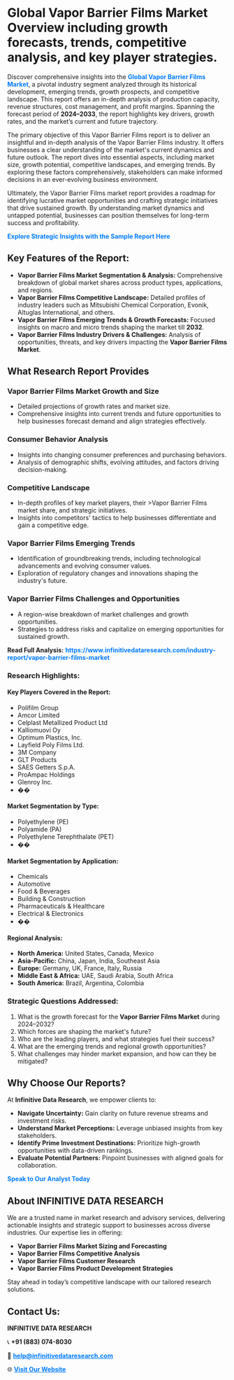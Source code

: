 <h1>Global Vapor Barrier Films Market Overview including growth forecasts, trends, competitive analysis, and key player strategies.</h1>
<p>
Discover comprehensive insights into the 
<a href="https://www.infinitivedataresearch.com/industry-report/vapor-barrier-films-market" rel="dofollow" style="color: #007BFF; text-decoration: none;"><strong>Global Vapor Barrier Films Market</strong></a>, a pivotal industry segment analyzed through its historical development, emerging trends, growth prospects, and competitive landscape. This report offers an in-depth analysis of production capacity, revenue structures, cost management, and profit margins. Spanning the forecast period of <strong>2024–2033</strong>, the report highlights key drivers, growth rates, and the market’s current and future trajectory.
</p>
<p>
The primary objective of this Vapor Barrier Films report is to deliver an insightful and in-depth analysis of the Vapor Barrier Films industry. It offers businesses a clear understanding of the market's current dynamics and future outlook. The report dives into essential aspects, including market size, growth potential, competitive landscapes, and emerging trends. By exploring these factors comprehensively, stakeholders can make informed decisions in an ever-evolving business environment.
</p>
<p>
Ultimately, the Vapor Barrier Films market report provides a roadmap for identifying lucrative market opportunities and crafting strategic initiatives that drive sustained growth. By understanding market dynamics and untapped potential, businesses can position themselves for long-term success and profitability.
</p>
<p>
<a href="https://www.infinitivedataresearch.com/request-sample/reportId=109012" style="color: #007BFF; text-decoration: none;"><strong>Explore Strategic Insights with the Sample Report Here</strong></a>
</p>

<h2>Key Features of the Report:</h2>
<ul>
<li><strong>Vapor Barrier Films Market Segmentation & Analysis:</strong> Comprehensive breakdown of global market shares across product types, applications, and regions.</li>
<li><strong>Vapor Barrier Films Competitive Landscape:</strong> Detailed profiles of industry leaders such as Mitsubishi Chemical Corporation, Evonik, Altuglas International, and others.</li>
<li><strong>Vapor Barrier Films Emerging Trends & Growth Forecasts:</strong> Focused insights on macro and micro trends shaping the market till <strong>2032</strong>.</li>
<li><strong>Vapor Barrier Films Industry Drivers & Challenges:</strong> Analysis of opportunities, threats, and key drivers impacting the <strong>Vapor Barrier Films Market</strong>.</li>
</ul>

<h2>What Research Report Provides</h2>
<h3>Vapor Barrier Films Market Growth and Size</h3>
<ul>
<li>Detailed projections of growth rates and market size.</li>
<li>Comprehensive insights into current trends and future opportunities to help businesses forecast demand and align strategies effectively.</li>
</ul>

<h3>Consumer Behavior Analysis</h3>
<ul>
<li>Insights into changing consumer preferences and purchasing behaviors.</li>
<li>Analysis of demographic shifts, evolving attitudes, and factors driving decision-making.</li>
</ul>

<h3>Competitive Landscape</h3>
<ul>
<li>In-depth profiles of key market players, their >Vapor Barrier Films market share, and strategic initiatives.</li>
<li>Insights into competitors' tactics to help businesses differentiate and gain a competitive edge.</li>
</ul>

<h3>Vapor Barrier Films Emerging Trends</h3>
<ul>
<li>Identification of groundbreaking trends, including technological advancements and evolving consumer values.</li>
<li>Exploration of regulatory changes and innovations shaping the industry's future.</li>
</ul>

<h3>Vapor Barrier Films Challenges and Opportunities</h3>
<ul>
<li>A region-wise breakdown of market challenges and growth opportunities.</li>
<li>Strategies to address risks and capitalize on emerging opportunities for sustained growth.</li>
</ul>
<p><strong>Read Full Analysis:</strong> <a href="https://www.infinitivedataresearch.com/industry-report/vapor-barrier-films-market" rel="dofollow" style="color: #007BFF; text-decoration: none;"><strong>https://www.infinitivedataresearch.com/industry-report/vapor-barrier-films-market</strong></a></p>
<h3>Research Highlights:</h3>
<h4>Key Players Covered in the Report:</h4>
<ul><li>Polifilm Group</li><li>Amcor Limited</li><li>Celplast Metallized Product Ltd</li><li>Kalliomuovi Oy</li><li>Optimum Plastics, Inc.</li><li>Layfield Poly Films Ltd.</li><li>3M Company</li><li>GLT Products</li><li>SAES Getters S.p.A.</li><li>ProAmpac Holdings</li><li>Glenroy Inc.</li><li>��</li></ul>
<h4>Market Segmentation by Type:</h4>
<ul><li>Polyethylene (PE)</li><li>Polyamide (PA)</li><li>Polyethylene Terephthalate (PET)</li><li>��</li></ul>
<h4>Market Segmentation by Application:</h4>
<ul><li>Chemicals</li><li>Automotive</li><li>Food &amp; Beverages</li><li>Building &amp; Construction</li><li>Pharmaceuticals &amp; Healthcare</li><li>Electrical &amp; Electronics</li><li>��</li></ul>

<h4>Regional Analysis:</h4>
<ul>
<li><strong>North America:</strong> United States, Canada, Mexico</li>
<li><strong>Asia-Pacific:</strong> China, Japan, India, Southeast Asia</li>
<li><strong>Europe:</strong> Germany, UK, France, Italy, Russia</li>
<li><strong>Middle East & Africa:</strong> UAE, Saudi Arabia, South Africa</li>
<li><strong>South America:</strong> Brazil, Argentina, Colombia</li>
</ul>

<h3>Strategic Questions Addressed:</h3>
<ol>
<li>What is the growth forecast for the <strong>Vapor Barrier Films Market</strong> during 2024–2032?</li>
<li>Which forces are shaping the market's future?</li>
<li>Who are the leading players, and what strategies fuel their success?</li>
<li>What are the emerging trends and regional growth opportunities?</li>
<li>What challenges may hinder market expansion, and how can they be mitigated?</li>
</ol>

<h2>Why Choose Our Reports?</h2>
<p>At <strong>Infinitive Data Research</strong>, we empower clients to:</p>
<ul>
<li><strong>Navigate Uncertainty:</strong> Gain clarity on future revenue streams and investment risks.</li>
<li><strong>Understand Market Perceptions:</strong> Leverage unbiased insights from key stakeholders.</li>
<li><strong>Identify Prime Investment Destinations:</strong> Prioritize high-growth opportunities with data-driven rankings.</li>
<li><strong>Evaluate Potential Partners:</strong> Pinpoint businesses with aligned goals for collaboration.</li>
</ul>
<p><a href="https://www.infinitivedataresearch.com/industry-report/vapor-barrier-films-market" rel="dofollow" style="color: #007BFF; text-decoration: none;"><strong>Speak to Our Analyst Today</strong></a></p>

<h2>About INFINITIVE DATA RESEARCH</h2>
<p>We are a trusted name in market research and advisory services, delivering actionable insights and strategic support to businesses across diverse industries. Our expertise lies in offering:</p>
<ul>
<li><strong>Vapor Barrier Films Market Sizing and Forecasting</strong></li>
<li><strong>Vapor Barrier Films Competitive Analysis</strong></li>
<li><strong>Vapor Barrier Films Customer Research</strong></li>
<li><strong>Vapor Barrier Films Product Development Strategies</strong></li>
</ul>
<p>Stay ahead in today’s competitive landscape with our tailored research solutions.</p>

<h2>Contact Us:</h2>
<p><strong>INFINITIVE DATA RESEARCH</strong></p>
<p>📞 <strong>+91 (883) 074-8030</strong></p>
<p>📧 <strong><a href="mailto:help@infinitivedataresearch.com" style="color: #007BFF;">help@infinitivedataresearch.com</a></strong></p>
<p>🌐 <strong><a href="https://www.infinitivedataresearch.com" rel="dofollow" style="color: #007BFF;">Visit Our Website</a></strong></p>